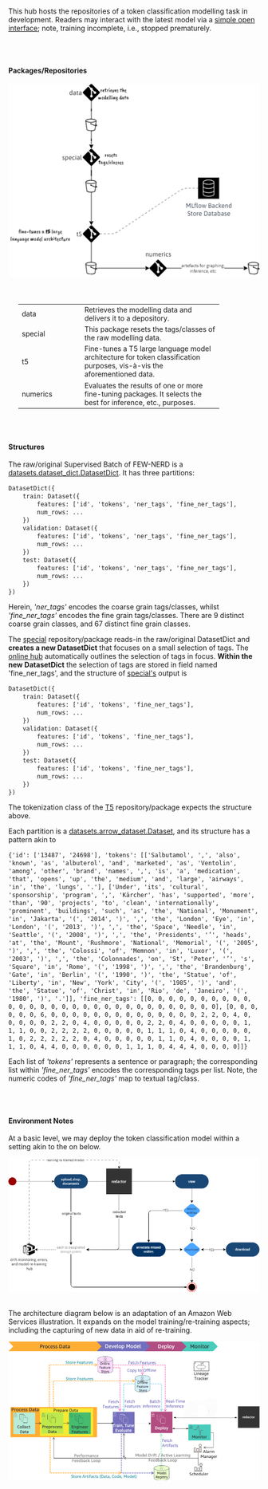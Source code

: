 <br>

This hub hosts the repositories of a token classification modelling task in development.  Readers may interact with the latest model via a  <a href="https://greyhypotheses-detecting-eclectic.hf.space/" target="_blank">simple open interface</a>; note, training incomplete, i.e., stopped prematurely.

<br>
<br>

#### Packages/Repositories

<img src="stages.png" alt="stages">

<br>
<br>

<table style="width: 80%; margin-left: 1.25rem; margin-right: auto; margin-top: 35px;">
  <colgroup>
    <col span="1" style="width: 21.5%;">
    <col span="1" style="width: 47.5%;">
  </colgroup>
  <tr><td>data</td><td>Retrieves the modelling data and delivers it to a depository.</td></tr>
  <tr><td>special</td><td>This package resets the tags/classes of the raw modelling data.</td></tr>
<tr><td>t5</td><td>Fine-tunes a T5 large language model architecture for token classification purposes, vis-à-vis the aforementioned data.</td></tr>
<tr><td>numerics</td><td>Evaluates the results of one or more fine-tuning packages.  It selects the best for inference, etc., purposes.</td></tr>
</table>

<br>
<br>

#### Structures

The raw/original Supervised Batch of FEW-NERD is a <a href="https://huggingface.co/docs/datasets/package_reference/main_classes#datasets.DatasetDict" target="_blank">datasets.dataset_dict.DatasetDict</a>. It has three partitions:

```
DatasetDict({
    train: Dataset({
        features: ['id', 'tokens', 'ner_tags', 'fine_ner_tags'],
        num_rows: ...
    })
    validation: Dataset({
        features: ['id', 'tokens', 'ner_tags', 'fine_ner_tags'],
        num_rows: ...
    })
    test: Dataset({
        features: ['id', 'tokens', 'ner_tags', 'fine_ner_tags'],
        num_rows: ...
    })
})
```

Herein, *'ner_tags'* encodes the coarse grain tags/classes, whilst *'fine_ner_tags'* encodes the fine grain tags/classes.  There are 9 distinct coarse grain classes, and 67 distinct fine grain classes.  

The <a href="https://github.com/prehypotheses/special">special</a> repository/package reads-in the raw/original DatasetDict and **creates a new DatasetDict** that focuses on a small selection of tags.  The <a href="https://d3ju6iarczw32h.cloudfront.net/src/c-eclectic-data-profiles.html" target="_blank">online hub</a> automatically outlines the selection of tags in focus.  **Within the new  DatasetDict** the selection of tags are stored in field named 'fine_ner_tags', and the structure of <a href="https://github.com/prehypotheses/special">special's</a> output is

```
DatasetDict({
    train: Dataset({
        features: ['id', 'tokens', 'fine_ner_tags'],
        num_rows: ...
    })
    validation: Dataset({
        features: ['id', 'tokens', 'fine_ner_tags'],
        num_rows: ...
    })
    test: Dataset({
        features: ['id', 'tokens', 'fine_ner_tags'],
        num_rows: ...
    })
})
```

The tokenization class of the <a href="https://github.com/prehypotheses/t5/tree/master">T5</a> repository/package expects the structure above.


Each partition is a <a href="https://huggingface.co/docs/datasets/package_reference/main_classes#datasets.Dataset" target="_blank">datasets.arrow_dataset.Dataset</a>, and its structure has a pattern akin to

```
{'id': ['13487', '24698'], 'tokens': [['Salbutamol', ',', 'also', 'known', 'as', 'albuterol', 'and', 'marketed', 'as', 'Ventolin', 'among', 'other', 'brand', 'names', ',', 'is', 'a', 'medication', 'that', 'opens', 'up', 'the', 'medium', 'and', 'large', 'airways', 'in', 'the', 'lungs', '.'], ['Under', 'its', 'cultural', 'sponsorship', 'program', ',', 'Kärcher', 'has', 'supported', 'more', 'than', '90', 'projects', 'to', 'clean', 'internationally', 'prominent', 'buildings', 'such', 'as', 'the', 'National', 'Monument', 'in', 'Jakarta', '(', '2014', ')', ',', 'the', 'London', 'Eye', 'in', 'London', '(', '2013', ')', ',', 'the', 'Space', 'Needle', 'in', 'Seattle', '(', '2008', ')', ',', 'the', 'Presidents', '’', 'heads', 'at', 'the', 'Mount', 'Rushmore', 'National', 'Memorial', '(', '2005', ')', ',', 'the', 'Colossi', 'of', 'Memnon', 'in', 'Luxor', '(', '2003', ')', ',', 'the', 'Colonnades', 'on', 'St', 'Peter', '’', 's', 'Square', 'in', 'Rome', '(', '1998', ')', ',', 'the', 'Brandenburg', 'Gate', 'in', 'Berlin', '(', '1990', ')', 'the', 'Statue', 'of', 'Liberty', 'in', 'New', 'York', 'City', '(', '1985', ')', 'and', 'the', 'Statue', 'of', 'Christ', 'in', 'Rio', 'de', 'Janeiro', '(', '1980', ')', '.']], 'fine_ner_tags': [[0, 0, 0, 0, 0, 0, 0, 0, 0, 0, 0, 0, 0, 0, 0, 0, 0, 0, 0, 0, 0, 0, 0, 0, 0, 0, 0, 0, 0, 0], [0, 0, 0, 0, 0, 0, 6, 0, 0, 0, 0, 0, 0, 0, 0, 0, 0, 0, 0, 0, 0, 2, 2, 0, 4, 0, 0, 0, 0, 0, 2, 2, 0, 4, 0, 0, 0, 0, 0, 2, 2, 0, 4, 0, 0, 0, 0, 0, 1, 1, 1, 0, 0, 2, 2, 2, 2, 0, 0, 0, 0, 0, 1, 1, 1, 0, 4, 0, 0, 0, 0, 0, 1, 0, 2, 2, 2, 2, 2, 0, 4, 0, 0, 0, 0, 0, 1, 1, 0, 4, 0, 0, 0, 0, 1, 1, 1, 0, 4, 4, 0, 0, 0, 0, 0, 0, 1, 1, 1, 0, 4, 4, 4, 0, 0, 0, 0]]}
```

Each list of *'tokens'* represents a sentence or paragraph; the corresponding list within *'fine_ner_tags'* encodes the corresponding tags per list.  Note, the numeric codes of *'fine_ner_tags'* map to textual tag/class.

<br>
<br>

#### Environment Notes

At a basic level, we may deploy the token classification model within a setting akin to the on below.

<img src="a-simple-system.png" alt="A simple system">


<br>
<br>

The architecture diagram below is an adaptation of an Amazon Web Services illustration.  It expands on the model training/re-training aspects; including the capturing of new data in aid of re-training.

<img src="architecture.png" alt="Architecture">

<br>
<br>

<br>
<br>

<br>
<br>

<br>
<br>

<!--

**Here are some ideas to get you started:**

🙋‍♀️ A short introduction - what is your organization all about?
🌈 Contribution guidelines - how can the community get involved?
👩‍💻 Useful resources - where can the community find your docs? Is there anything else the community should know?
🍿 Fun facts - what does your team eat for breakfast?
🧙 Remember, you can do mighty things with the power of [Markdown](https://docs.github.com/github/writing-on-github/getting-started-with-writing-and-formatting-on-github/basic-writing-and-formatting-syntax)
-->
